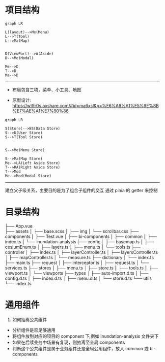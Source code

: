 # 项目结构

```mermaid
graph LR

L(layout)-->Me(Menu)
L-->T(Tool)
L-->Ma(Map)


D(ViewPort)-->A(Aside)
D-->Mo(Modal)

Me-->D
T-->D
Ma-->D

```

---

- 布局包含三项，菜单、小工具、地图

- 原型设计: https://wt9r0s.axshare.com/#id=ma6xsl&p=%E6%A8%A1%E5%9E%8B%E7%AE%A1%E7%90%86

```mermaid
graph LR

S(Store)-->BS(Data Store)
S-->U(User Store)
S-->T(Tool Store)


S-->Me(Menu Store)

S-->Ma(Map Store)
Me-->LA(Left Aside Store)
T-->RA(Right Aside Store)
T-->Mod
Me-->Mod(Modal Store)

```

---

建立父子级关系，主要目的是为了组合子组件的交互
通过 pinia 的 getter 来控制

# 目录结构

├── App.vue  
├── assets
│ ├── base.scss
│ ├── img
│ └── scrollbar.css
├── components
│ ├── Test.vue
│ ├── bi-components
│ ├── common
│ ├── index.ts
│ └── inundation-analysis
├── config
│ ├── basemap.ts
│ ├── cesiumEnum.ts
│ ├── layers.ts
│ ├── menu.ts
│ └── tools.ts
├── controller
│ ├── index.ts
│ ├── layerController.ts
│ ├── layersController.ts
│ ├── mapController.ts
│ └── measure.ts
├── dictionary
│ └── index.ts
├── main.ts
├── request
│ ├── interceptor.ts
│ ├── request.ts
│ └── services.ts
├── stores
│ ├── menu.ts
│ ├── store.ts
│ ├── tools.ts
│ ├── viewport.ts
│ └── viewports
├── types
│ ├── auto-import.d.ts
│ ├── config.d.ts
│ ├── index.d.ts
│ ├── menu.d.ts
│ └── store.d.ts
└── utils
└── index.ts

# 通用组件

1. 如何抽离公共组件

- 分析组件是否足够通用
- 将组件放到对应的项目的 component 下,例如 inundation-analysis 文件夹下
- 如果在后续业务中场景有复现，则抽离至全局 components
- 判断这个公共组件是属于业务组件还是全局公用组件，放入 common 或 bi-components
